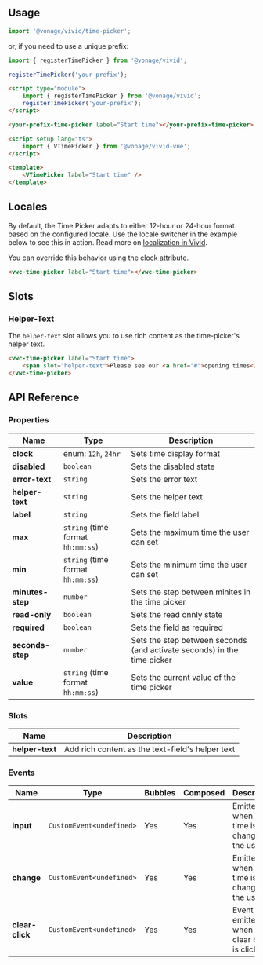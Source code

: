 ## Usage

<vwc-tabs gutters="none">
<vwc-tab label="Web component"></vwc-tab>
<vwc-tab-panel>

```js
import '@vonage/vivid/time-picker';
```

or, if you need to use a unique prefix:

```js
import { registerTimePicker } from '@vonage/vivid';

registerTimePicker('your-prefix');
```

```html preview
<script type="module">
	import { registerTimePicker } from '@vonage/vivid';
	registerTimePicker('your-prefix');
</script>

<your-prefix-time-picker label="Start time"></your-prefix-time-picker>
```

</vwc-tab-panel>
<vwc-tab label="Vue"></vwc-tab>
<vwc-tab-panel>

```html
<script setup lang="ts">
	import { VTimePicker } from '@vonage/vivid-vue';
</script>

<template>
	<VTimePicker label="Start time" />
</template>
```

</vwc-tab-panel>
</vwc-tabs>

## Locales

By default, the Time Picker adapts to either 12-hour or 24-hour format based on the configured locale. Use the locale switcher in the example below to see this in action. Read more on [localization in Vivid](/guides/localization/).

<vwc-note connotation="information" icon="info-line">

You can override this behavior using the [clock attribute](/components/time-picker/#clock).

</vwc-note>

```html preview locale-switcher 360px
<vwc-time-picker label="Start time"></vwc-time-picker>
```

## Slots

### Helper-Text

The `helper-text` slot allows you to use rich content as the time-picker's helper text.

```html preview locale-switcher 360px
<vwc-time-picker label="Start time">
	<span slot="helper-text">Please see our <a href="#">opening times</a>.</span>
</vwc-time-picker>
```

## API Reference

### Properties

<div class="table-wrapper">

| Name             | Type                              | Description                                                             |
| ---------------- | --------------------------------- | ----------------------------------------------------------------------- |
| **clock**        | enum: `12h`, `24hr`               | Sets time display format                                                |
| **disabled**     | `boolean`                         | Sets the disabled state                                                 |
| **error-text**   | `string`                          | Sets the error text                                                     |
| **helper-text**  | `string`                          | Sets the helper text                                                    |
| **label**        | `string`                          | Sets the field label                                                    |
| **max**          | `string` (time format `hh:mm:ss`) | Sets the maximum time the user can set                                  |
| **min**          | `string` (time format `hh:mm:ss`) | Sets the minimum time the user can set                                  |
| **minutes-step** | `number`                          | Sets the step between minites in the time picker                        |
| **read-only**    | `boolean`                         | Sets the read onnly state                                               |
| **required**     | `boolean`                         | Sets the field as required                                              |
| **seconds-step** | `number`                          | Sets the step between seconds (and activate seconds) in the time picker |
| **value**        | `string` (time format `hh:mm:ss`) | Sets the current value of the time picker                               |

</div>

### Slots

<div class="table-wrapper">

| Name            | Description                                      |
| --------------- | ------------------------------------------------ |
| **helper-text** | Add rich content as the text-field's helper text |

</div>

### Events

<div class="table-wrapper">

| Name            | Type                      | Bubbles | Composed | Description                                     |
| --------------- | ------------------------- | ------- | -------- | ----------------------------------------------- |
| **input**       | `CustomEvent<undefined>`  | Yes     | Yes      | Emitted when the time is changed by the user.   |
| **change**      | `CustomEvent<undefined>`  | Yes     | Yes      | Emitted when the time is changed by the user.   |
| **clear-click** | `CustomEvent<undefined> ` | Yes     | Yes      | Event emitted when the clear button is clicked. |

</div>
